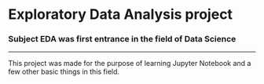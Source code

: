 # Exploratory Data Analysis project

### Subject EDA was first entrance in the field of Data Science
---
This project was made for the purpose of learning Jupyter Notebook and a few other basic things in this field.